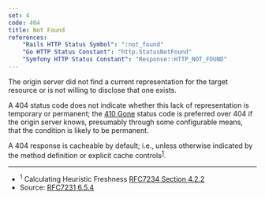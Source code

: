 ```yaml
---
set: 4
code: 404
title: Not Found
references:
    "Rails HTTP Status Symbol": ":not_found"
    "Go HTTP Status Constant": "http.StatusNotFound"
    "Symfony HTTP Status Constant": "Response::HTTP_NOT_FOUND"
---
```


The origin server did not find a current representation for the target resource or is not willing to disclose that one exists.

A 404 status code does not indicate whether this lack of representation is temporary or permanent; the [410 Gone](/410) status code is preferred over 404 if the origin server knows, presumably through some configurable means, that the condition is likely to be permanent.

A 404 response is cacheable by default; i.e., unless otherwise indicated by the method definition or explicit cache controls<sup>[1](#ref-1)</sup>.

---

* <span id="ref-1"><sup>1</sup> Calculating Heuristic Freshness
[RFC7234 Section 4.2.2][2]</span>
* Source: [RFC7231 6.5.4][1]

[1]: <http://tools.ietf.org/html/rfc7231#section-6.5.4>
[2]: <http://tools.ietf.org/html/rfc7234#section-4.2.2>
